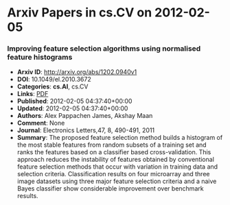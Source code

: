 # Arxiv Papers in cs.CV on 2012-02-05
### Improving feature selection algorithms using normalised feature histograms
- **Arxiv ID**: http://arxiv.org/abs/1202.0940v1
- **DOI**: 10.1049/el.2010.3672
- **Categories**: **cs.AI**, cs.CV
- **Links**: [PDF](http://arxiv.org/pdf/1202.0940v1)
- **Published**: 2012-02-05 04:37:40+00:00
- **Updated**: 2012-02-05 04:37:40+00:00
- **Authors**: Alex Pappachen James, Akshay Maan
- **Comment**: None
- **Journal**: Electronics Letters,47, 8, 490-491, 2011
- **Summary**: The proposed feature selection method builds a histogram of the most stable features from random subsets of a training set and ranks the features based on a classifier based cross-validation. This approach reduces the instability of features obtained by conventional feature selection methods that occur with variation in training data and selection criteria. Classification results on four microarray and three image datasets using three major feature selection criteria and a naive Bayes classifier show considerable improvement over benchmark results.



